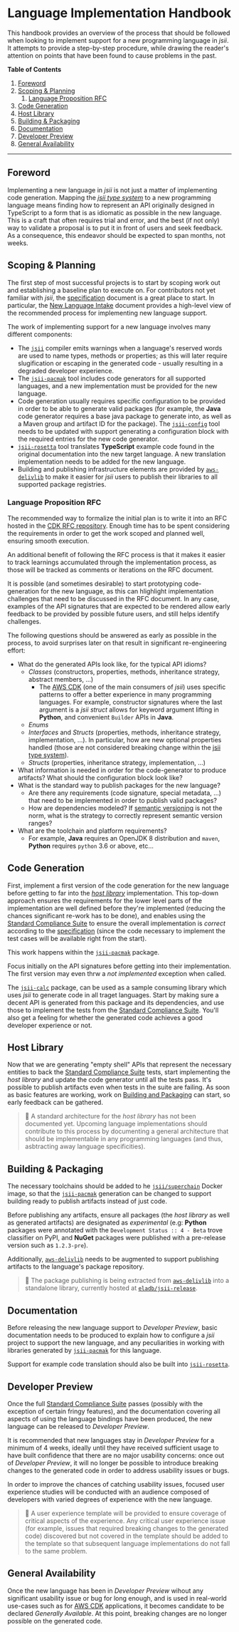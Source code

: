 # Language Implementation Handbook

This handbook provides an overview of the process that should be followed when
looking to implement support for a new programming language in *jsii*. It
attempts to provide a step-by-step procedure, while drawing the reader's
attention on points that have been found to cause problems in the past.

__Table of Contents__
1. [Foreword](#foreword)
1. [Scoping & Planning](#scoping-&-planning)
   1. [Language Proposition RFC](#language-proposition-rfc)
1. [Code Generation](#code-generation)
1. [Host Library](#host-library)
1. [Building & Packaging](#building-&-packaging)
1. [Documentation](#documentation)
1. [Developer Preview](#developer-preview)
1. [General Availability](#general-availability)

--------------------------------------------------------------------------------

## Foreword

Implementing a new language in *jsii* is not just a matter of implementing code
generation. Mapping the *[jsii type system]* to a new programming language means
finding how to represent an API originally designed in TypeScript to a form that
is as idiomatic as possible in the new language. This is a craft that often
requires trial and error, and the best (if not only) way to validate a proposal
is to put it in front of users and seek feedback. As a consequence, this
endeavor should be expected to span months, not weeks.


## Scoping & Planning

The first step of most successful projects is to start by scoping work out and
establishing a baseline plan to execute on. For contributors not yet familiar
with *jsii*, the [specification] document is a great place to start. In
particular, the [New Language Intake] document provides a high-level view of the
recommended process for implementing new language support.

The work of implementing support for a new language involves many different
components:
- The [`jsii`] compiler emits warnings when a language's reserved words are used
  to name types, methods or properties; as this will later require slugification
  or escaping in the generated code - usually resulting in a degraded developer
  experience.
- The [`jsii-pacmak`] tool includes code generators for all supported languages,
  and a new implementation must be provided for the new language.
- Code generation usually requires specific configuration to be provided in
  order to be able to generate valid packages (for example, the **Java** code
  generator requires a base java package to generate into, as well as a Maven
  group and artifact ID for the package). The [`jsii-config`] tool needs to be
  updated with support generating a configuration block with the required
  entries for the new code generator.
- [`jsii-rosetta`] tool translates **TypeScript** example code found in the
  original documentation into the new target language. A new translation
  implementation needs to be added for the new language.
- Building and publishing infrastructure elements are provided by
  [`aws-delivlib`] to make it easier for *jsii* users to publish their libraries
  to all supported package registries.

### Language Proposition RFC

The recommended way to formalize the initial plan is to write it into an RFC
hosted in the [CDK RFC repository]. Enough time has to be spent considering the
requirements in order to get the work scoped and planned well, ensuring smooth
execution.

An additional benefit of following the RFC process is that it makes it easier
to track learnings accumulated through the implementation process, as those will
be tracked as comments or iterations on the RFC document.

It is possible (and sometimes desirable) to start prototyping code-generation
for the new language, as this can hlighlight implementation challenges that need
to be discussed in the RFC document. In any case, examples of the API signatures
that are expected to be rendered allow early feedback to be provided by possible
future users, and still helps identify challenges.

The following questions should be answered as early as possible in the process,
to avoid surprises later on that result in significant re-engineering effort:

* What do the generated APIs look like, for the typical API idioms?
  - *Classes* (constructors, properties, methods, inheritance strategy, abstract
    members, ...)
    + The [AWS CDK] (one of the main consumers of *jsii*) uses specific patterns
      to offer a better experience in many programming languages. For example,
      constructor signatures where the last argument is a *jsii struct* allows
      for keyword argument lifting in **Python**, and convenient `Builder` APIs
      in **Java**.
  - *Enums*
  - *Interfaces* and *Structs* (properties, methods, inheritance strategy,
    implementation, ...). In particular, how are new optional properties handled
    (those are not considered breaking change within the [jsii type system]).
  - *Structs* (properties, inheritance strategy, implementation, ...)
* What information is needed in order for the code-generator to produce
  artifacts? What should the configuration block look like?
* What is the standard way to publish packages for the new language?
  - Are there any requirements (code signature, special metadata, ...) that need
    to be implemented in order to publish valid packages?
  - How are dependencies modeled? If [semantic versioning]  is not the norm,
    what is the strategy to correctly represent semantic version ranges?
* What are the toolchain and platform requirements?
  - For example, **Java** requires an OpenJDK 8 distribution and `maven`,
    **Python** requires `python` 3.6 or above, etc...

## Code Generation

First, implement a first version of the code generation for the new language
before getting to far into the *[host library](#host-library)* implementation.
This top-down approach ensures the requirements for the lower level parts of
the implementation are well defined before they're implemented (reducing the
chances significant re-work has to be done), and enables using the [Standard
Compliance Suite] to ensure the overall implementation is *correct* according
to the [specification] (since the code necessary to implement the test cases
will be available right from the start).

This work happens within the [`jsii-pacmak`] package.

Focus initially on the API signatures before getting into their implementation.
The first version may even thrw a *not implemented* exception when called.

The [`jsii-calc`] package, can be used as a sample consuming library which uses
*jsii* to generate code in all traget languages. Start by making sure a decent
API is generated from this package and its dependencies, and use those to
implement the tests from the [Standard Compliance Suite]. You'll also get a
feeling for whether the generated code achieves a good developer experience or
not.

## Host Library

Now that we are generating "empty shell" APIs that represent the necessary
entities to back the [Standard Compliance Suite] tests, start implementing the
*host library* and update the code generator until all the tests pass. It's
possible to publish artifacts even when tests in the suite are failing. As soon
as basic features are working, work on [Building and
Packaging](#building-and-packaging) can start, so early feedback can be
gathered.

> :construction: A standard architecture for the *host library* has not been
> documented yet. Upcoming language implementations should contribute to this
> process by documenting a general architecture that should be implementable
> in any programming languages (and thus, asbtracting away language
> specificities).

## Building & Packaging

The necessary toolchains should be added to he [`jsii/superchain`] Docker image,
so that the [`jsii-pacmak`] generation can be changed to support building ready
to publish artifacts instead of just code.

Before publishing any artifacts, ensure all packages (the *host library* as well
as generated artifacts) are designated as *experimental* (e.g: **Python**
packages were annotated with the `Development Status :: 4 - Beta` trove
classifier on PyPI, and **NuGet** packages were published with a pre-release
version such as `1.2.3-pre`).

Additionally, [`aws-delivlib`] needs to be augmented to support publishing
artifacts to the language's package repository.

> :construction: The package publishing is being extracted from [`aws-delivlib`]
> into a standalone library, currently hosted at
> [`eladb/jsii-release`](https://github.com/eladb/jsii-release).

## Documentation

Before releasing the new language support to *Developer Preview*, basic
documentation needs to be produced to explain how to configure a *jsii* project
to support the new language, and any peculiarities in working with libraries
generated by [`jsii-pacmak`] for this language.

Support for example code translation should also be built into [`jsii-rosetta`].

## Developer Preview

Once the full [Standard Compliance Suite] passes (possibly with the exception of
certain fringy features), and the documentation covering all aspects of using
the language bindings have been produced, the new language can be released to
*Developer Preview*.

It is recommended that new languages stay in *Developer Preview* for a minimum
of 4 weeks, ideally until they have received sufficient usage to have built
confidence that there are no major usability concerns: once out of *Developer
Preview*, it will no longer be possible to introduce breaking changes to the
generated code in order to address usability issues or bugs.

In order to improve the chances of catching usability issues, focused user
experience studies will be conducted with an audience composed of developers
with varied degrees of experience with the new language.

> :construction: A user experience template will be provided to ensure coverage
> of critical aspects of the experience. Any critical user experience issue
> (for example, issues that required breaking changes to the generated code)
> discovered but not covered in the template should be added to the template so
> that subsequent language implementations do not fall to the same problem.

## General Availability

Once the new language has been in *Developer Preview* wihout any significant
usability issue or bug for long enough, and is used in real-world use-cases such
as for [AWS CDK] applications, it becomes candidate to be declared *Generally
Available*. At this point, breaking changes are no longer possible on the
generated code.

<!-- ######################### External References ######################### -->
[jsii type system]: ../specifications/2-type-system.md
[specification]: ../specifications/1-introduction.md
[New Language Intake]: ../specification/5-new-language-intake.md
[CDK RFC repository]: https://github.com/awslabs/aws-cdk-rfcs#readme
[`jsii`]: ../../packages/jsii
[`jsii-calc`]: ../../packages/jsii-calc
[`jsii-config`]: ../../packages/jsii-config
[`jsii-pacmak`]: ../../packgages/jsii-pacmak
[`jsii-rosetta`]: ../../packages/jsii-rosetta
[Standard Compliance Suite]: ../specifications/4-standard-compliance-suite.md
[`jsii/superchain`]: ../../superchain
[`aws-delivlib`]: https://github.com/awslabs/aws-delivlib
[AWS CDK]: https://github.com/aws/aws-cdk
[semantic versioning]: https://semver.org

